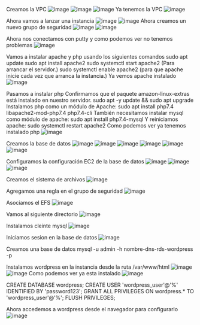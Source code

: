 Creamos la VPC
![image](https://github.com/user-attachments/assets/47848a4b-686a-4cad-9494-047aa3bb9008)
![image](https://github.com/user-attachments/assets/4802de53-3127-4622-a009-8837f466de39)
![image](https://github.com/user-attachments/assets/110916b1-2274-49fe-b2ea-d2343c1fd05d)
Ya tenemos la VPC
![image](https://github.com/user-attachments/assets/6dca2002-f055-48f8-b103-cc943c41509e)

Ahora vamos a lanzar una instancia
![image](https://github.com/user-attachments/assets/b4901196-d8ac-4a62-9d52-26311e9ad298)
![image](https://github.com/user-attachments/assets/4c46e9c6-70eb-4c00-8b5f-f2988e338823)
Ahora creamos un nuevo grupo de seguridad
![image](https://github.com/user-attachments/assets/fa0c12e5-dc96-4894-a78e-37d06c3b85b8)
![image](https://github.com/user-attachments/assets/c491e6c0-bd8e-48f3-9229-14c3ab13ef4e)

Ahora nos conectamos con putty y como podemos ver no tenemos problemas
![image](https://github.com/user-attachments/assets/c6899e4b-666b-4b4f-bcba-cc75ab72354e)

Vamos a instalar apache y php usando los siguientes comandos
sudo apt update
sudo apt install apache2
sudo systemctl start apache2 (Para arrancar el servidor.)
sudo systemctl enable apache2 (para que apache inicie cada vez que arranca la instancia.)
Ya vemos apache instalado
![image](https://github.com/user-attachments/assets/ba9a7f93-987c-451a-a120-cb3cc471ae31)

Pasamos a instalar php
Confirmamos que el paquete amazon-linux-extras está instalado en nuestro servidor.
  sudo apt -y update && sudo apt upgrade
Instalamos php como un módulo de Apache:
  sudo apt install php7.4 libapache2-mod-php7.4 php7.4-cli 
También necesitamos instalar mysql como módulo de apache:
  sudo apt install php7.4-mysql
Y reiniciamos apache:
  sudo systemctl restart apache2
Como podemos ver ya tenemos instalado php
![image](https://github.com/user-attachments/assets/9f0ffd14-6c07-46f1-95bb-0d7c014b0cc4)

Creamos la base de datos
![image](https://github.com/user-attachments/assets/2696c458-8fe6-4253-94db-ce1743633a77)
![image](https://github.com/user-attachments/assets/d0a5f860-ad4f-4ce8-8ac8-f2dcc979daf0)
![image](https://github.com/user-attachments/assets/3b262058-c5e2-4c15-9060-db878082db1b)
![image](https://github.com/user-attachments/assets/3c394ff9-3a4b-47d5-a3f5-2c2494280268)
![image](https://github.com/user-attachments/assets/388f09cd-2ca2-4550-bee3-09c845fbdde6)
![image](https://github.com/user-attachments/assets/163d8461-2d95-49d0-8692-3cd24c1d4a66)

Configuramos la configuración EC2 de la base de datos
![image](https://github.com/user-attachments/assets/4cbfca71-bd28-4531-bd8f-5fe623c7bd47)
![image](https://github.com/user-attachments/assets/7927d1af-5d3f-4271-8fad-500211405f7a)
![image](https://github.com/user-attachments/assets/a230ad4d-0748-46ac-957b-d9abd87334ee)

Creamos el sistema de archivos
![image](https://github.com/user-attachments/assets/ff6a8574-384d-4177-8f69-880b5e490df2)

Agregamos una regla en el grupo de seguridad
![image](https://github.com/user-attachments/assets/52845a47-c0d4-4877-9294-a4418f28e3c3)

Asociamos el EFS 
![image](https://github.com/user-attachments/assets/22d2791a-3d91-4cb8-843f-e492b046a743)

Vamos al siguiente directorio
![image](https://github.com/user-attachments/assets/e0fa79b9-6155-438e-9de3-b6eb7e9bf364)

Instalamos cleinte mysql
![image](https://github.com/user-attachments/assets/4898e3af-b951-42a9-aa1d-315d18e3dea8)

Iniciamos sesion en la base de datos
![image](https://github.com/user-attachments/assets/b06b2d6d-015b-41f7-906f-a84207cf2e77)

Creamos una base de datos
mysql -u admin -h nombre-dns-rds-wordpress -p 

Instalamos wordpress en la instancia desde la ruta /var/www/html
![image](https://github.com/user-attachments/assets/de9a94eb-8ae5-4989-b76b-a0beae0ce6de)
![image](https://github.com/user-attachments/assets/5ff43039-bf62-411b-9ce7-84f8b30d156b)
Como podemos ver ya esta instalado
![image](https://github.com/user-attachments/assets/068081a6-a782-466e-af3c-b9877ee8ab8f)


CREATE DATABASE wordpress; 
CREATE USER 'wordpress_user'@'%' IDENTIFIED BY 'password123'; 
GRANT ALL PRIVILEGES ON wordpress.* TO 'wordpress_user'@'%'; 
FLUSH PRIVILEGES;

Ahora accedemos a wordpress desde el navegador para configurarlo
![image](https://github.com/user-attachments/assets/c5ede7bd-e261-4a7d-940b-b2a93bb48bfa)

